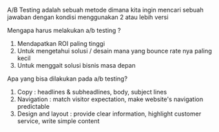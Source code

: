 A/B Testing adalah sebuah metode dimana kita ingin mencari sebuah jawaban dengan kondisi menggunakan 2 atau lebih versi

Mengapa harus melakukan a/b testing ?
1. Mendapatkan ROI paling tinggi
2. Untuk mengetahui solusi / desain mana yang bounce rate nya paling kecil
3. Untuk menggait solusi bisnis masa depan

Apa yang bisa dilakukan pada a/b testing?
1. Copy : headlines & subheadlines, body, subject lines
2. Navigation : match visitor expectation, make website's navigation predictable
3. Design and layout : provide clear information, highlight customer service, write simple content